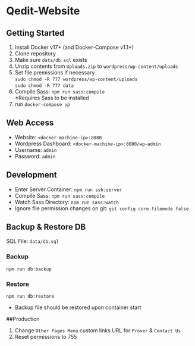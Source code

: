 # Qedit-Website

## Getting Started
1. Install Docker v17+ (and Docker-Compose v1.1+)
2. Clone repository
3. Make sure `data/db.sql` exists
4. Unzip contents from `Uploads.zip` to `wordpress/wp-content/uploads`
3. Set file premissions if necessary  
`sudo chmod -R 777 wordpress/wp-content/uploads`  
`sudo chmod -R 777 data`  
5. Compile Sass: `npm run sass:compile`  
  *Requires Sass to be installed
6. run `docker-compose up`  

## Web Access
* Website: `<docker-machine-ip>:8080`  
* Wordpress Dashboard: `<docker-machine-ip>:8080/wp-admin`
* Username: `admin`
* Password: `admin`  

## Development
* Enter Server Container: `npm run ssh:server`
* Compile Sass: `npm run sass:compile`  
* Watch Sass Directory: `npm run sass:watch`
* Ignore file permission changes on git:  `git config core.filemode false`

## Backup & Restore DB
SQL File: `data/db.sql`  
### Backup
`npm run db:backup`


### Restore
`npm run db:restore`  
* Backup file should be restored upon container start  


##Production  
1. Change `Other Pages Menu` custom links URL for `Prover` & `Contact Us`
2. Reset permissions to 755


